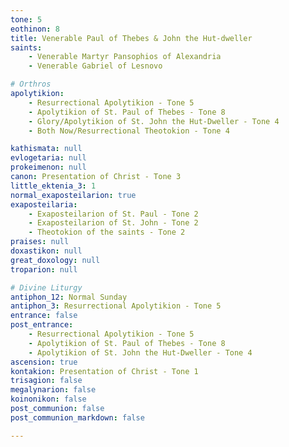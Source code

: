 ```yaml
---
tone: 5
eothinon: 8
title: Venerable Paul of Thebes & John the Hut-dweller
saints:
    - Venerable Martyr Pansophios of Alexandria
    - Venerable Gabriel of Lesnovo

# Orthros
apolytikion:
    - Resurrectional Apolytikion - Tone 5
    - Apolytikion of St. Paul of Thebes - Tone 8
    - Glory/Apolytikion of St. John the Hut-Dweller - Tone 4
    - Both Now/Resurrectional Theotokion - Tone 4

kathismata: null
evlogetaria: null
prokeimenon: null
canon: Presentation of Christ - Tone 3
little_ektenia_3: 1
normal_exaposteilarion: true
exaposteilaria:
    - Exaposteilarion of St. Paul - Tone 2
    - Exaposteilarion of St. John - Tone 2
    - Theotokion of the saints - Tone 2
praises: null
doxastikon: null
great_doxology: null
troparion: null

# Divine Liturgy
antiphon_12: Normal Sunday
antiphon_3: Resurrectional Apolytikion - Tone 5
entrance: false
post_entrance:
    - Resurrectional Apolytikion - Tone 5
    - Apolytikion of St. Paul of Thebes - Tone 8
    - Apolytikion of St. John the Hut-Dweller - Tone 4
ascension: true
kontakion: Presentation of Christ - Tone 1
trisagion: false
megalynarion: false
koinonikon: false
post_communion: false
post_communion_markdown: false

---
```


